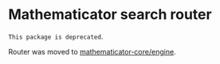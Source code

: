 Mathematicator search router
============================

`This package is deprecated`.

Router was moved to [mathematicator-core/engine](https://github.com/mathematicator-core/engine).
